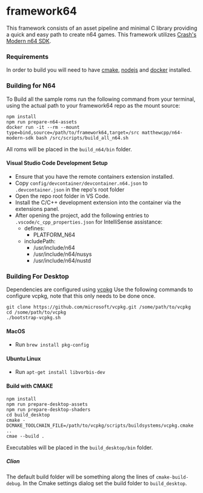 # framework64
This framework consists of an asset pipeline and minimal C library providing a quick and easy path to create n64 games.
This framework utilizes [Crash's Modern n64 SDK](https://github.com/CrashOveride95/n64sdkmod).

### Requirements
In order to build you will need to have [cmake](https://cmake.org/), [nodejs](https://nodejs.org/en/) and [docker](https://www.docker.com/) installed.

### Building for N64

To Build all the sample roms run the following command from your terminal, using the actual path to your framework64 repo as the mount source:
```
npm install
npm run prepare-n64-assets
docker run -it --rm --mount type=bind,source=/path/to/framework64,target=/src matthewcpp/n64-modern-sdk bash /src/scripts/build_all_n64.sh
```

All roms will be placed in the `build_n64/bin` folder.

#### Visual Studio Code Development Setup
- Ensure that you have the remote containers extension installed.
- Copy `config/devcontainer/devcontainer.n64.json` to `.devcontainer.json` in the repo's root folder
- Open the repo root folder in VS Code.
- Install the C/C++ development extension into the container via the extensions panel.
- After opening the project, add the following entries to `.vscode/c_cpp_properties.json` for IntelliSense assistance:
  - defines:
    - PLATFORM_N64
  - includePath:
    - /usr/include/n64
    - /usr/include/n64/nusys
    - /usr/include/n64/nustd


### Building For Desktop
Dependencies are configured using [vcpkg](https://vcpkg.io/en/index.html)
Use the following commands to configure vcpkg, note that this only needs to be done once.
```shell
git clone https://github.com/microsoft/vcpkg.git /some/path/to/vcpkg
cd /some/path/to/vcpkg
./bootstrap-vcpkg.sh 
```

#### MacOS
- Run `brew install pkg-config`

#### Ubuntu Linux
- Run `apt-get install libvorbis-dev`

#### Build with CMAKE
```shell
npm install
npm run prepare-desktop-assets
npm run prepare-desktop-shaders
cd build_desktop
cmake -DCMAKE_TOOLCHAIN_FILE=/path/to/vcpkg/scripts/buildsystems/vcpkg.cmake ..
cmae --build .
```

Executables will be placed in the `build_desktop/bin` folder.

##### Clion
The default build folder will be something along the lines of `cmake-build-debug`.  In the Cmake settings dialog set the build folder to `build_desktop`.


